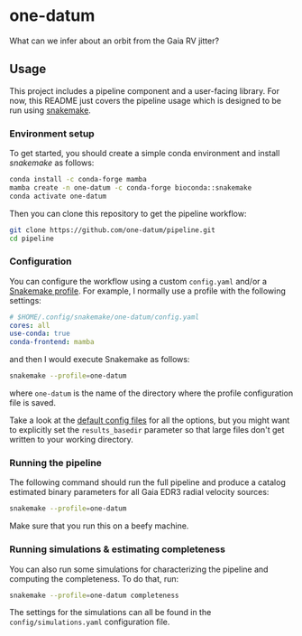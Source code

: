 # one-datum

What can we infer about an orbit from the Gaia RV jitter?

## Usage

This project includes a pipeline component and a user-facing library.
For now, this README just covers the pipeline usage which is designed to be run using [snakemake](https://snakemake.readthedocs.io).

### Environment setup

To get started, you should create a simple conda environment and install _snakemake_ as follows:

```bash
conda install -c conda-forge mamba
mamba create -n one-datum -c conda-forge bioconda::snakemake
conda activate one-datum
```

Then you can clone this repository to get the pipeline workflow:

```bash
git clone https://github.com/one-datum/pipeline.git
cd pipeline
```


### Configuration

You can configure the workflow using a custom `config.yaml` and/or a [Snakemake profile](https://snakemake.readthedocs.io/en/stable/executing/cli.html#profiles).
For example, I normally use a profile with the following settings:

```yaml
# $HOME/.config/snakemake/one-datum/config.yaml
cores: all
use-conda: true
conda-frontend: mamba
```

and then I would execute Snakemake as follows:

```bash
snakemake --profile=one-datum
```

where `one-datum` is the name of the directory where the profile configuration file is saved.

Take a look at the [default config files](https://github.com/one-datum/pipeline/tree/main/config) for all the options, but you might want to explicitly set the `results_basedir` parameter so that large files don't get written to your working directory.


### Running the pipeline

The following command should run the full pipeline and produce a catalog estimated binary parameters for all Gaia EDR3 radial velocity sources:

```bash
snakemake --profile=one-datum
```

Make sure that you run this on a beefy machine.


### Running simulations & estimating completeness

You can also run some simulations for characterizing the pipeline and computing the completeness.
To do that, run:

```bash
snakemake --profile=one-datum completeness
```

The settings for the simulations can all be found in the `config/simulations.yaml` configuration file.
